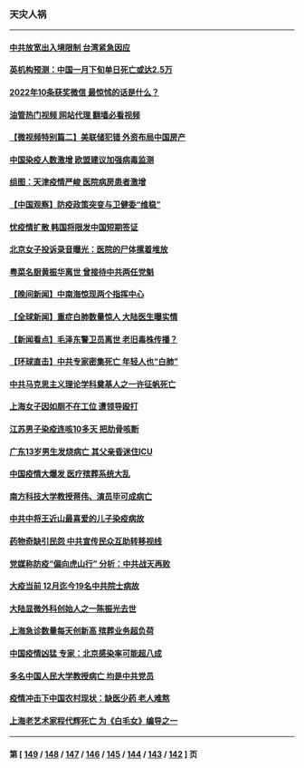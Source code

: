 ### 天灾人祸
---
#### [中共放宽出入境限制 台湾紧急因应](../../pages/ncid280/n13895554.md?12310445) 
#### [英机构预测：中国一月下旬单日死亡或达2.5万](../../pages/ncid280/n13895269.md?12310445) 
#### [2022年10条获奖微信 最惊怵的话是什么？](../../pages/ncid280/n13895524.md?12310445) 
#### [油管热门视频 网站代理 翻墙必看视频](http://138.2.39.72:81/youtube.html?epic-marker?12310445)
#### [【微视频特别篇二】美联储犯错 外资布局中国房产](../../pages/ncid280/n13895476.md?12310445) 
#### [中国染疫人数激增 欧盟建议加强病毒监测](../../pages/ncid280/n13895491.md?12310445) 
#### [组图：天津疫情严峻 医院病房患者激增](../../pages/ncid280/n13895146.md?12310445) 
#### [【中国观察】防疫政策突变与卫健委“维稳”](../../pages/ncid280/n13895108.md?12310445) 
#### [忧疫情扩散 韩国将限发中国短期签证](../../pages/ncid280/n13895245.md?12310445) 
#### [北京女子投诉录音曝光：医院的尸体摞着堆放](../../pages/ncid280/n13895124.md?12310445) 
#### [粤菜名厨黄振华离世 曾接待中共两任党魁](../../pages/ncid280/n13895159.md?12310445) 
#### [【晚间新闻】中南海惊现两个指挥中心](../../pages/ncid280/n13895248.md?12310445) 
#### [【全球新闻】重症白肺数量惊人 大陆医生曝实情](../../pages/ncid280/n13895247.md?12310445) 
#### [【新闻看点】毛泽东警卫员离世 老旧毒株传播？](../../pages/ncid280/n13894728.md?12310445) 
#### [【环球直击】中共专家密集死亡 年轻人也“白肺”](../../pages/ncid280/n13894650.md?12310445) 
#### [中共马克思主义理论学科奠基人之一许征帆死亡](../../pages/ncid280/n13894970.md?12310445) 
#### [上海女子因如厕不在工位 遭领导殴打](../../pages/ncid280/n13895226.md?12310445) 
#### [江苏男子染疫连咳10多天 把肋骨咳断](../../pages/ncid280/n13895149.md?12310445) 
#### [广东13岁男生发烧病亡 其父亲昏迷住ICU](../../pages/ncid280/n13894962.md?12310445) 
#### [中国疫情大爆发 医疗殡葬系统大乱](../../pages/ncid280/n13894549.md?12310445) 
#### [南方科技大学教授蒋伟、演员毕可成病亡](../../pages/ncid280/n13894959.md?12310445) 
#### [中共中将王近山最喜爱的儿子染疫病故](../../pages/ncid280/n13894553.md?12310445) 
#### [药物奇缺引民怨 中共宣传民众互助转移视线](../../pages/ncid280/n13894561.md?12310445) 
#### [党媒称防疫“偏向虎山行” 分析：中共战天再败](../../pages/ncid280/n13894577.md?12310445) 
#### [大疫当前 12月迄今19名中共院士病故](../../pages/ncid280/n13894533.md?12310445) 
#### [大陆显微外科创始人之一陈振光去世](../../pages/ncid280/n13894878.md?12310445) 
#### [上海急诊数量每天创新高 殡葬业务超负荷](../../pages/ncid280/n13894949.md?12310445) 
#### [中国疫情凶猛 专家：北京感染率可能超八成](../../pages/ncid280/n13894948.md?12310445) 
#### [多名中国人民大学教授病亡 均是中共党员](../../pages/ncid280/n13894877.md?12310445) 
#### [疫情冲击下中国农村现状：缺医少药 老人难熬](../../pages/ncid280/n13894835.md?12310445) 
#### [上海老艺术家程代辉死亡 为《白毛女》编导之一](../../pages/ncid280/n13894840.md?12310445) 

---
#### 第 [ [149](./149.md?12310445) / [148](./148.md?12310445) / [147](./147.md?12310445) / [146](./146.md?12310445) / [145](./145.md?12310445) / [144](./144.md?12310445) / [143](./143.md?12310445) / [142](./142.md?12310445) ] 页

